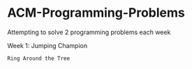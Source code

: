 # ACM-Programming-Problems
Attempting to solve 2 programming problems each week

Week 1: Jumping Champion

	Ring Around the Tree
